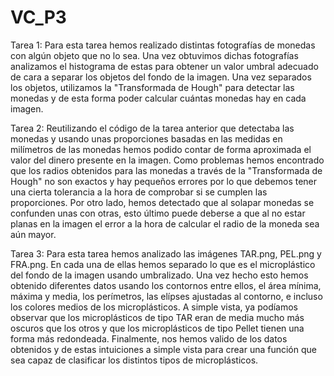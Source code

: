 # VC_P3

Tarea 1: Para esta tarea hemos realizado distintas fotografías de monedas con algún objeto que no lo sea. Una vez obtuvimos dichas fotografías analizamos el histograma de estas para obtener un valor umbral adecuado de cara a separar los objetos del fondo de la imagen. Una vez separados los objetos, utilizamos la "Transformada de Hough" para detectar las monedas y de esta forma poder calcular cuántas monedas hay en cada imagen.

Tarea 2: Reutilizando el código de la tarea anterior que detectaba las monedas y usando unas proporciones basadas en las medidas en milímetros de las monedas hemos podido contar de forma aproximada el valor del dinero presente en la imagen. Como problemas hemos encontrado que los radios obtenidos para las monedas a través de la "Transformada de Hough" no son exactos y hay pequeños errores por lo que debemos tener una cierta tolerancia a la hora de comprobar si se cumplen las proporciones. Por otro lado, hemos detectado que al solapar monedas se confunden unas con otras, esto último puede deberse a que al no estar planas en la imagen el error a la hora de calcular el radio de la moneda sea aún mayor. 

Tarea 3: Para esta tarea hemos analizado las imágenes TAR.png, PEL.png y FRA.png. En cada una de ellas hemos separado lo que es el microplástico del fondo de la imagen usando umbralizado. Una vez hecho esto hemos obtenido diferentes datos usando los contornos entre ellos, el área mínima, máxima y media, los perímetros, las elípses ajustadas al contorno, e incluso los colores medios de los microplásticos. A simple vista, ya podíamos observar que los microplásticos de tipo TAR eran de media mucho más oscuros que los otros y que los microplásticos de tipo Pellet tienen una forma más redondeada. Finalmente, nos hemos valido de los datos obtenidos y de estas intuiciones a simple vista para crear una función que sea capaz de clasificar los distintos tipos de microplásticos. 
